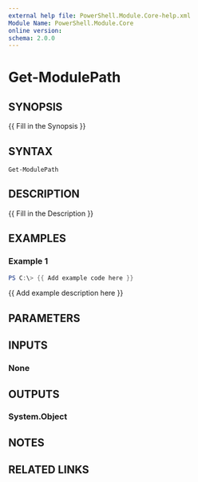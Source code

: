 ```yaml
---
external help file: PowerShell.Module.Core-help.xml
Module Name: PowerShell.Module.Core
online version:
schema: 2.0.0
---
```


# Get-ModulePath

## SYNOPSIS
{{ Fill in the Synopsis }}

## SYNTAX

```
Get-ModulePath
```

## DESCRIPTION
{{ Fill in the Description }}

## EXAMPLES

### Example 1
```powershell
PS C:\> {{ Add example code here }}
```

{{ Add example description here }}

## PARAMETERS

## INPUTS

### None

## OUTPUTS

### System.Object
## NOTES

## RELATED LINKS
